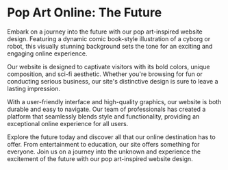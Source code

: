 <!--font:Montserrat-->

# Pop Art Online: The Future

Embark on a journey into the future with our pop art-inspired website design. Featuring a dynamic comic book-style illustration of a cyborg or robot, this visually stunning background sets the tone for an exciting and engaging online experience.

Our website is designed to captivate visitors with its bold colors, unique composition, and sci-fi aesthetic. Whether you're browsing for fun or conducting serious business, our site's distinctive design is sure to leave a lasting impression.

With a user-friendly interface and high-quality graphics, our website is both durable and easy to navigate. Our team of professionals has created a platform that seamlessly blends style and functionality, providing an exceptional online experience for all users.

Explore the future today and discover all that our online destination has to offer. From entertainment to education, our site offers something for everyone. Join us on a journey into the unknown and experience the excitement of the future with our pop art-inspired website design.

<!--

Write me markdown content of website with wallpaper:

"A pop art-style wallpaper featuring a comic book-style illustration of a futuristic robot or cyborg."

The header of the page should not be copy of the text but rather a real content of the website which is using this wallpaper.


---


# Futuristic Robot Wallpaper

Decorate your space with a pop art-style wallpaper featuring a comic book-style illustration of a futuristic robot or cyborg. This eye-catching design will add a touch of sci-fi to any room, whether it's a bedroom, living room, or office.

The high-quality wallpaper is made from durable materials and is easy to install, making it a great choice for both DIY enthusiasts and professional decorators. The bold colors and dynamic composition of the design are sure to make a statement in any space.

Transform your walls with this unique and stylish wallpaper and bring a touch of the future into your home or workplace.


---


Heading should not include word "wallpaper". The website should not be about the wallpaper itself, wallpaper is just a related background, rewrite whole content.


---


# Welcome to the Future: A Pop Art-Inspired Website

Step into a world of futuristic wonder with our pop art-style website design featuring a comic book-style illustration of a cyborg or robot. This visually stunning background will set the tone for an immersive and exciting online experience.

Our website is designed to captivate and engage visitors with its bold colors, dynamic composition, and sci-fi aesthetic. Whether you're browsing for fun or conducting serious business, our site's unique design is sure to leave a lasting impression.

Experience the future today with our high-quality website design that is both durable and easy to navigate. Our team of professionals has created a visually stunning and user-friendly platform that will take your online experience to the next level.

Join us on a journey into the future with our pop art-inspired website design and discover a whole new world of possibilities.


---


Heading is too long, rewrite whole content.


---


# Discover the Future: A Pop Art-Inspired Website

Immerse yourself in a world of futuristic wonder with our pop art-inspired website design. Featuring a dynamic comic book-style illustration of a cyborg or robot, this visually stunning background sets the tone for an exciting and engaging online experience.

Our website is designed to captivate visitors with its bold colors, unique composition, and sci-fi aesthetic. Whether you're browsing for fun or conducting serious business, our site's distinctive design is sure to leave a lasting impression.

With a user-friendly interface and high-quality graphics, our website is both durable and easy to navigate. Our team of professionals has created a platform that seamlessly blends style and functionality, providing an exceptional online experience for all users.

Join us on a journey into the future with our pop art-inspired website design and discover a whole new world of possibilities. From entertainment to education, our site offers something for everyone. Experience the future today and explore all that our website has to offer.


---


Heading is too long, rewrite whole content.


---


# Explore the Future: A Pop Art-Inspired Online Destination

Embark on a journey into the future with our pop art-inspired website design. Featuring a dynamic comic book-style illustration of a cyborg or robot, this visually stunning background sets the tone for an exciting and engaging online experience.

Our website is designed to captivate visitors with its bold colors, unique composition, and sci-fi aesthetic. Whether you're browsing for fun or conducting serious business, our site's distinctive design is sure to leave a lasting impression.

With a user-friendly interface and high-quality graphics, our website is both durable and easy to navigate. Our team of professionals has created a platform that seamlessly blends style and functionality, providing an exceptional online experience for all users.

Explore the future today and discover all that our online destination has to offer. From entertainment to education, our site offers something for everyone. Join us on a journey into the unknown and experience the excitement of the future with our pop art-inspired website design.


---


Write me a Google font which is best fitting for the website.

Pick from the list:
- Exo 2
- Lobster
- Montserrat
- Futura
- Great Vibes
- Barlow Condensed
- Roboto
- Raleway
- Inter
- Alegreya
- Dancing Script
- Poppins
- Open Sans
- IBM Plex Sans
- Playfair Display
- Orbitron
- Lato


Write just the font name nothing else.


---


Montserrat

-->
